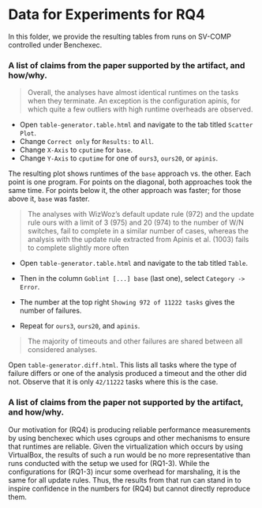 # Data for Experiments for RQ4

In this folder, we provide the resulting tables from runs on SV-COMP controlled under Benchexec.

### A list of claims from the paper supported by the artifact, and how/why.

> Overall, the analyses have almost identical runtimes on the tasks when they terminate. An exception is the configuration apinis, for which quite a few outliers with high runtime overheads are observed.

- Open `table-generator.table.html` and navigate to the tab titled `Scatter Plot`.
- Change `Correct only` for `Results:` to `All`.
- Change `X-Axis` to `cputime` for `base`.
- Change `Y-Axis` to `cputime` for one of `ours3`, `ours20`, or `apinis`.

The resulting plot shows runtimes of the `base` approach vs. the other. Each point is one program.
For points on the diagonal, both approaches took the same time. For points below it, the other approach was faster;
for those above it, `base` was faster.


> The analyses with WizWoz’s default update rule (972) and the update rule ours with a limit of 3 (975) and 20 (974) to the number of W/N switches, fail to complete in a similar number of cases, whereas the analysis with the update rule extracted from Apinis et al. (1003) fails to complete slightly more often

- Open `table-generator.table.html` and navigate to the tab titled `Table`.
- Then in the column `Goblint [...] base` (last one), select `Category -> Error`.
- The number at the top right `Showing 972 of 11222 tasks` gives the number of failures.

- Repeat for `ours3`, `ours20`, and `apinis`.


> The majority of timeouts and other failures are shared between all considered analyses.

Open `table-generator.diff.html`. This lists all tasks where the type of failure differs or one of the analysis produced a timeout and the other did not. Observe that it is only `42/11222` tasks where this is the case.

### A list of claims from the paper not supported by the artifact, and how/why.

Our motivation for (RQ4) is producing reliable performance measurements by using benchexec which uses cgroups and other mechanisms to ensure that runtimes are reliable. Given the virtualization which occurs by using VirtualBox, the results of such a run would be no more representative than runs conducted with the setup we used for (RQ1-3). While the configurations for (RQ1-3) incur some overhead for marshaling, it is the same for all update rules.
Thus, the results from that run can stand in to inspire confidence in the numbers for (RQ4) but cannot directly reproduce them.
